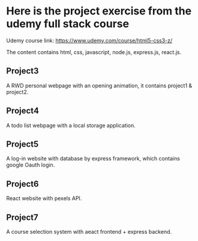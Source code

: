 # Here is the project exercise from the udemy full stack course

Udemy course link: https://www.udemy.com/course/html5-css3-z/

The content contains html, css, javascript, node.js, express.js, react.js.

## Project3

A RWD personal webpage with an opening animation, it contains project1 & project2.

## Project4

A todo list webpage with a local storage application.

## Project5

A log-in website with database by express framework, which contains google Oauth login.

## Project6

React website with pexels API.

## Project7

A course selection system with aeact frontend + express backend.
